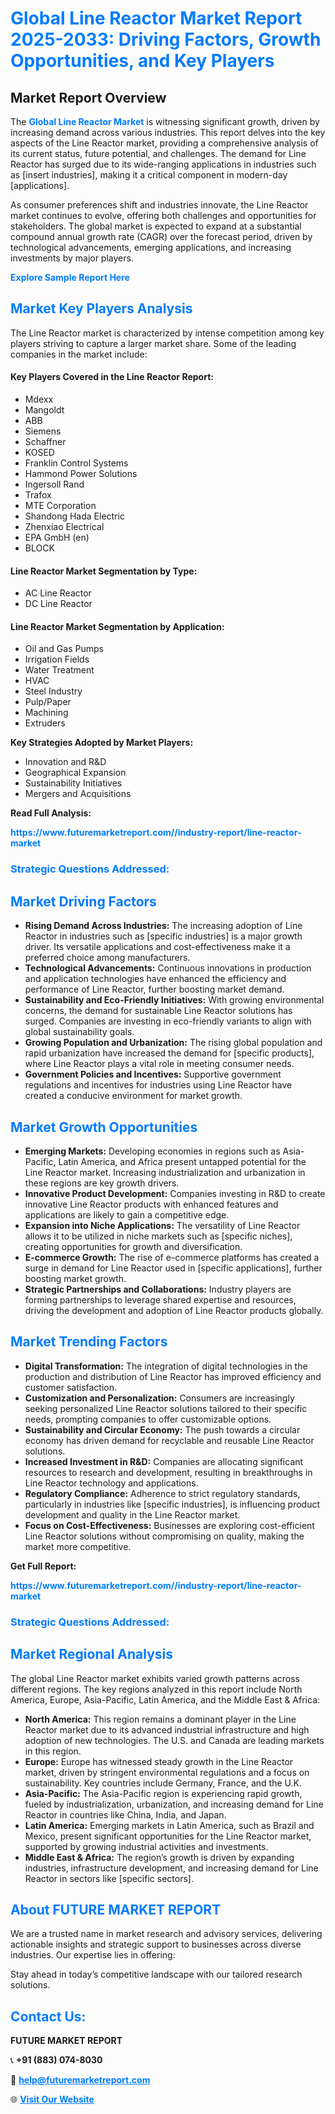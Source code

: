<h1 style="color: #007BFF;">Global Line Reactor Market Report 2025-2033: Driving Factors, Growth Opportunities, and Key Players</h1>

<section id="overview">
<h2>Market Report Overview</h2>
<p>The <a href="https://www.futuremarketreport.com//industry-report/line-reactor-market" style="color: #007BFF; text-decoration: none;"><strong>Global Line Reactor Market</strong></a> is witnessing significant growth, driven by increasing demand across various industries. This report delves into the key aspects of the Line Reactor market, providing a comprehensive analysis of its current status, future potential, and challenges. The demand for Line Reactor has surged due to its wide-ranging applications in industries such as [insert industries], making it a critical component in modern-day [applications].</p>
<p>As consumer preferences shift and industries innovate, the Line Reactor market continues to evolve, offering both challenges and opportunities for stakeholders. The global market is expected to expand at a substantial compound annual growth rate (CAGR) over the forecast period, driven by technological advancements, emerging applications, and increasing investments by major players.</p>
</section>

<section id="overview">
<p><a href="https://www.futuremarketreport.com//request-sample/reportId=55287" style="color: #007BFF; text-decoration: none;"><strong>Explore Sample Report Here</strong></a></p>
</section>

<section id="key-players">
<h2 style="color: #007BFF;">Market Key Players Analysis</h2>
<p>The Line Reactor market is characterized by intense competition among key players striving to capture a larger market share. Some of the leading companies in the market include:</p>
<h4>Key Players Covered in the Line Reactor Report:</h4>
<ul><li>Mdexx</li><li>Mangoldt</li><li>ABB</li><li>Siemens</li><li>Schaffner</li><li>KOSED</li><li>Franklin Control Systems</li><li>Hammond Power Solutions</li><li>Ingersoll Rand</li><li>Trafox</li><li>MTE Corporation</li><li>Shandong Hada Electric</li><li>Zhenxiao Electrical</li><li>EPA GmbH (en)</li><li>BLOCK</li></ul>
<h4>Line Reactor Market Segmentation by Type:</h4>
<ul><li>AC Line Reactor</li><li>DC Line Reactor</li></ul>

<h4>Line Reactor Market Segmentation by Application:</h4>
<ul><li>Oil and Gas Pumps</li><li>Irrigation Fields</li><li>Water Treatment</li><li>HVAC</li><li>Steel Industry</li><li>Pulp/Paper</li><li>Machining</li><li>Extruders</li></ul>
<p><strong>Key Strategies Adopted by Market Players:</strong></p>
<ul>
<li>Innovation and R&D</li>
<li>Geographical Expansion</li>
<li>Sustainability Initiatives</li>
<li>Mergers and Acquisitions</li>
</ul>
</section>

<section>
<p><strong>Read Full Analysis: </strong></p><a href="https://www.futuremarketreport.com//industry-report/line-reactor-market" style="color: #007BFF; text-decoration: none;"><strong>https://www.futuremarketreport.com//industry-report/line-reactor-market</strong></a>
<h3 style="color: #007BFF;">Strategic Questions Addressed:</h3>
</section>

<section id="driving-factors">
<h2 style="color: #007BFF;">Market Driving Factors</h2>
<ul>
<li><strong>Rising Demand Across Industries:</strong> The increasing adoption of Line Reactor in industries such as [specific industries] is a major growth driver. Its versatile applications and cost-effectiveness make it a preferred choice among manufacturers.</li>
<li><strong>Technological Advancements:</strong> Continuous innovations in production and application technologies have enhanced the efficiency and performance of Line Reactor, further boosting market demand.</li>
<li><strong>Sustainability and Eco-Friendly Initiatives:</strong> With growing environmental concerns, the demand for sustainable Line Reactor solutions has surged. Companies are investing in eco-friendly variants to align with global sustainability goals.</li>
<li><strong>Growing Population and Urbanization:</strong> The rising global population and rapid urbanization have increased the demand for [specific products], where Line Reactor plays a vital role in meeting consumer needs.</li>
<li><strong>Government Policies and Incentives:</strong> Supportive government regulations and incentives for industries using Line Reactor have created a conducive environment for market growth.</li>
</ul>
</section>

<section id="growth-opportunities">
<h2 style="color: #007BFF;">Market Growth Opportunities</h2>
<ul>
<li><strong>Emerging Markets:</strong> Developing economies in regions such as Asia-Pacific, Latin America, and Africa present untapped potential for the Line Reactor market. Increasing industrialization and urbanization in these regions are key growth drivers.</li>
<li><strong>Innovative Product Development:</strong> Companies investing in R&D to create innovative Line Reactor products with enhanced features and applications are likely to gain a competitive edge.</li>
<li><strong>Expansion into Niche Applications:</strong> The versatility of Line Reactor allows it to be utilized in niche markets such as [specific niches], creating opportunities for growth and diversification.</li>
<li><strong>E-commerce Growth:</strong> The rise of e-commerce platforms has created a surge in demand for Line Reactor used in [specific applications], further boosting market growth.</li>
<li><strong>Strategic Partnerships and Collaborations:</strong> Industry players are forming partnerships to leverage shared expertise and resources, driving the development and adoption of Line Reactor products globally.</li>
</ul>
</section>

<section id="trending-factors">
<h2 style="color: #007BFF;">Market Trending Factors</h2>
<ul>
<li><strong>Digital Transformation:</strong> The integration of digital technologies in the production and distribution of Line Reactor has improved efficiency and customer satisfaction.</li>
<li><strong>Customization and Personalization:</strong> Consumers are increasingly seeking personalized Line Reactor solutions tailored to their specific needs, prompting companies to offer customizable options.</li>
<li><strong>Sustainability and Circular Economy:</strong> The push towards a circular economy has driven demand for recyclable and reusable Line Reactor solutions.</li>
<li><strong>Increased Investment in R&D:</strong> Companies are allocating significant resources to research and development, resulting in breakthroughs in Line Reactor technology and applications.</li>
<li><strong>Regulatory Compliance:</strong> Adherence to strict regulatory standards, particularly in industries like [specific industries], is influencing product development and quality in the Line Reactor market.</li>
<li><strong>Focus on Cost-Effectiveness:</strong> Businesses are exploring cost-efficient Line Reactor solutions without compromising on quality, making the market more competitive.</li>
</ul>
</section>

<section>
<p><strong>Get Full Report: </strong></p><a href="https://www.futuremarketreport.com//industry-report/line-reactor-market" style="color: #007BFF; text-decoration: none;"><strong>https://www.futuremarketreport.com//industry-report/line-reactor-market</strong></a>
<h3 style="color: #007BFF;">Strategic Questions Addressed:</h3>
</section>


<section id="regional-analysis">
<h2 style="color: #007BFF;">Market Regional Analysis</h2>
<p>The global Line Reactor market exhibits varied growth patterns across different regions. The key regions analyzed in this report include North America, Europe, Asia-Pacific, Latin America, and the Middle East & Africa:</p>
<ul>
<li><strong>North America:</strong> This region remains a dominant player in the Line Reactor market due to its advanced industrial infrastructure and high adoption of new technologies. The U.S. and Canada are leading markets in this region.</li>
<li><strong>Europe:</strong> Europe has witnessed steady growth in the Line Reactor market, driven by stringent environmental regulations and a focus on sustainability. Key countries include Germany, France, and the U.K.</li>
<li><strong>Asia-Pacific:</strong> The Asia-Pacific region is experiencing rapid growth, fueled by industrialization, urbanization, and increasing demand for Line Reactor in countries like China, India, and Japan.</li>
<li><strong>Latin America:</strong> Emerging markets in Latin America, such as Brazil and Mexico, present significant opportunities for the Line Reactor market, supported by growing industrial activities and investments.</li>
<li><strong>Middle East & Africa:</strong> The region’s growth is driven by expanding industries, infrastructure development, and increasing demand for Line Reactor in sectors like [specific sectors].</li>
</ul>
</section>

<footer>
<h2 style="color: #007BFF;">About FUTURE MARKET REPORT</h2>
<p>We are a trusted name in market research and advisory services, delivering actionable insights and strategic support to businesses across diverse industries. Our expertise lies in offering:</p>

<p>Stay ahead in today’s competitive landscape with our tailored research solutions.</p>

<h2 style="color: #007BFF;">Contact Us:</h2>
<p><strong>FUTURE MARKET REPORT</strong></p>
<p>📞 <strong>+91 (883) 074-8030</strong></p>
<p>📧 <strong><a href="mailto:help@futuremarketreport.com" style="color: #007BFF;">help@futuremarketreport.com</a></strong></p>
<p>🌐 <strong><a href="https://www.futuremarketreport.com/" style="color: #007BFF;">Visit Our Website</a></strong></p>
</footer>